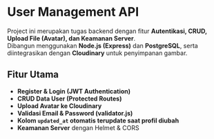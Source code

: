 # User Management API
Project ini merupakan tugas backend dengan fitur **Autentikasi, CRUD, Upload File (Avatar), dan Keamanan Server**.  
Dibangun menggunakan **Node.js (Express)** dan **PostgreSQL**, serta diintegrasikan dengan **Cloudinary** untuk penyimpanan gambar.

## Fitur Utama
- **Register & Login (JWT Authentication)**  
- **CRUD Data User (Protected Routes)**  
- **Upload Avatar ke Cloudinary**  
- **Validasi Email & Password (validator.js)**  
- **Kolom `updated_at` otomatis terupdate saat profil diubah**  
- **Keamanan Server** dengan Helmet & CORS  


